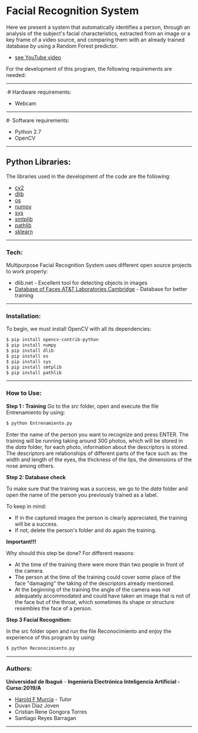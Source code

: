 # Facial Recognition System


Here we present a system that automatically identifies a person, through an analysis of the subject's facial characteristics, extracted from an image or a key frame of a video source, and comparing them with an already trained database by using a Random Forest predictor. 
 * [see YouTube video](https://www.youtube.com/watch?v=EuuAR7Xf568)

For the development of this program, the following requirements are needed:
***
·# Hardware requirements:
- Webcam
***
#· Software requirements:
- Python 2.7
- OpenCV
***

## Python Libraries:

The libraries used in the development of the code are the following:
- [cv2](https://pypi.org/project/opencv-python/) 
- [dlib](http://dlib.net/)
- [os](https://docs.python.org/3/library/os.html)
- [numpy](https://www.numpy.org/)
- [sys](https://docs.python.org/2/library/sys.html)
- [smtplib](https://docs.python.org/3/library/smtplib.html)
- [pathlib](https://docs.python.org/3/library/pathlib.html)
- [sklearn](https://scikit-learn.org/stable/)
***

### Tech:
Multipurpose Facial Recognition System uses different open source projects to work properly:
* dlib.net - Excellent tool for detecting objects in images
* [Database of Faces AT&T Laboratories Cambridge](https://www.cl.cam.ac.uk/research/dtg/attarchive/facedatabase.html) - Database for better training
***

### Installation:

To begin, we must install OpenCV with all its dependencies:

```sh
$ pip install opencv-contrib-python
$ pip install numpy
$ pip install dlib
$ pip install os
$ pip install sys
$ pip install smtplib
$ pip install pathlib
```
***
### How to Use: 
**Step 1 : Training**
Go to the *src* folder, open and execute the file Entrenamiento by using:
```sh
$ python Entrenamiento.py
```
Enter the name of the person you want to recognize and press ENTER.
The training will be running taking around 300 photos, which will be stored in the *data* folder, for each photo, information about the descriptors is stored.
The descriptors are relationships of different parts of the face such as: the width and length of the eyes, the thickness of the lips, the dimensions of the nose among others.

**Step 2: Database check**

To make sure that the training was a success, we go to the *data* folder and open the name of the person you previously trained as a label.

To keep in mind:
- If in the captured images the person is clearly appreciated, the training will be a success.
- If not, delete the person's folder and do again the training.

**Important!!!**

Why should this step be done?
For different reasons:

- At the time of the training there were more than two people in front of the camera.
- The person at the time of the training could cover some place of the face "damaging" the taking of the descriptors already mentioned.
- At the beginning of the training the angle of the camera was not adequately accommodated and could have taken an image that is not of the face but of the throat, which sometimes its shape or structure resembles the face of a person.

**Step 3 Facial Recognition:**

In the src folder open and run the file Reconocimiento and enjoy the experience of this program by using:
```sh
$ python Reconocimiento.py
```
***
### Authors:
**Universidad de Ibagué** - **Ingeniería Electrónica**
**Inteligencia Artificial - Curso:2019/A**

 - [Harold F Murcia](http://haroldmurcia.com) - *Tutor*
 - Duvan Diaz Joven
 - Cristian Rene Gongora Torres
 - Santiago Reyes Barragan
***
